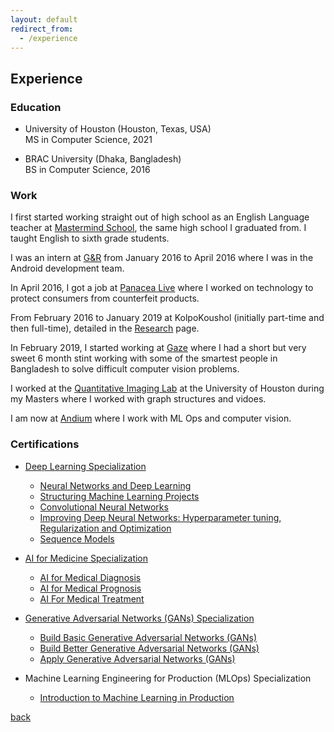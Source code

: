 ```yaml
---
layout: default
redirect_from:
  - /experience
---
```


## Experience

### Education
* University of Houston (Houston, Texas, USA)  
MS in Computer Science, 2021

* BRAC University (Dhaka, Bangladesh)  
BS in Computer Science, 2016


### Work

I first started working straight out of high school as an English Language teacher at [Mastermind School](https://www.mastermindschool.org/), the same high school I graduated from. I taught English to sixth grade students.

I was an intern at [G&R](https://www.green-red.com/) from January 2016 to April 2016 where I was in the Android development team.

In April 2016, I got a job at [Panacea Live](https://www.panacea.live/) where I worked on technology to protect consumers from counterfeit products.

From February 2016 to January 2019 at KolpoKoushol (initially part-time and then full-time), detailed in the [Research](../pages/research) page.

In February 2019, I started working at [Gaze](https://gaze.ai) where I had a short but very sweet 6 month stint working with some of the smartest people in Bangladesh to solve difficult computer vision problems.

I worked at the [Quantitative Imaging Lab](http://www2.cs.uh.edu/~shah/) at the University of Houston during my Masters where I worked with graph structures and vidoes.

I am now at [Andium](https://andium.com) where I work with ML Ops and computer vision.
### Certifications

* [Deep Learning Specialization](https://coursera.org/share/4de30d50ef6f9603b2e860295db80036)
  * [Neural Networks and Deep Learning](https://coursera.org/share/1b8a7b4ba5b5e4176e96064a621139c9)
  * [Structuring Machine Learning Projects](https://coursera.org/share/79710555678a302f425c7b57bf0f2f94)
  * [Convolutional Neural Networks](https://coursera.org/share/0bffa1d84583438f27c89eefeff265f3)
  * [Improving Deep Neural Networks: Hyperparameter tuning, Regularization and Optimization](https://coursera.org/share/f715f6e22870729e0fca12624100b88c)
  * [Sequence Models](https://coursera.org/share/947bc60d4f0338f5a0fcc4e745c18324)

* [AI for Medicine Specialization](https://coursera.org/share/5043c1edcf059d48b607ab31181352d5)
  * [AI for Medical Diagnosis](https://coursera.org/share/84fa4d1cab9a835dae01b482871fc418)
  * [AI for Medical Prognosis](https://coursera.org/share/9ddf30045fa315a18aac83eac51970a2)
  * [AI For Medical Treatment   ](https://coursera.org/share/7d3f62953bad75587c1fc472dc25c5af)

* [Generative Adversarial Networks (GANs) Specialization](https://coursera.org/share/886d61ee6c28afda145edd4218b1a869)
  * [Build Basic Generative Adversarial Networks (GANs)](https://coursera.org/share/7748d9e5fc6eddf00a2882778d8e6783)
  * [Build Better Generative Adversarial Networks (GANs)](https://coursera.org/share/4e4e5b67e02cf43e037f4c90200c9dfb)
  * [Apply Generative Adversarial Networks (GANs)](https://coursera.org/share/0831e2aeb4cf908f87727d70028d2999)

* Machine Learning Engineering for Production (MLOps) Specialization
  * [Introduction to Machine Learning in Production](https://coursera.org/share/24504df0c55713115643b554d1589973)

[back](https://shoumikchow.com)
